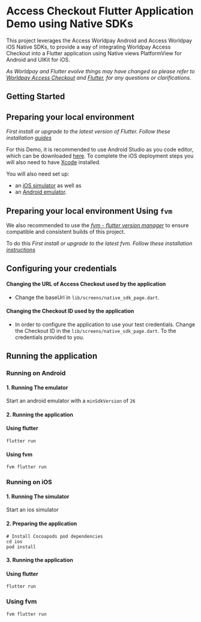 # Access Checkout Flutter Application Demo using Native SDKs

This project leverages the Access Worldpay Android and Access Worldpay iOS Native SDKs, to provide a way of integrating
Worldpay Access Checkout into a Flutter application using Native views PlatformView for Android and UIKit for iOS.

*_As Worldpay and Flutter evolve things may have changed so please refer to_ [_Worldpay Access
Checkout_](https://developer.worldpay.com/products/access/checkout) and  [_Flutter_](https://flutter.dev/docs)_,
for any questions or clarifications._*

## Getting Started

## Preparing your local environment

*_First install or upgrade to the latest version of Flutter. Follow these installation_ [
_guides_ ](https://flutter.dev/docs/get-started/install)*

For this Demo, it is recommended to use Android Studio as you code editor, which can be
downloaded [here](https://developer.android.com/studio/).
To complete the iOS deployment steps you will also need to have [Xcode](https://developer.apple.com/xcode/) installed.

You will also need set up:

- an [iOS simulator](https://flutter.dev/docs/get-started/install/macos#set-up-the-ios-simulator) as well as
- an [Android emulator](https://flutter.dev/docs/get-started/install/macos#set-up-the-android-emulator).

## Preparing your local environment Using `fvm`

We also recommended to use the [_fvm - flutter version
manager_](https://fvm.app/documentation/getting-started/installation) to ensure compatible and consistent builds of this
project.

To do this *_First install or upgrade to the latest fvm. Follow these installation_ [
_instructions_ ](https://fvm.app/documentation/getting-started/installation)*

## Configuring your credentials

#### Changing the URL of Access Checkout used by the application

- Change the baseUrl in `lib/screens/native_sdk_page.dart`.

#### Changing the Checkout ID used by the application

- In order to configure the application to use your test credentials.
Change the Checkout ID in the `lib/screens/native_sdk_page.dart`.
To the credentials provided to you.

## Running the application

### Running on Android

#### 1. Running The emulator

Start an android emulator with a `minSdkVersion` of `26`

#### 2. Running the application

#### Using flutter

```shell
flutter run
```

#### Using fvm

```shell
fvm flutter run
```

### Running on iOS

#### 1. Running The simulator

Start an ios simulator

#### 2. Preparing the application

```shell
# Install Cocoapods pod dependencies
cd ios
pod install
```


#### 3. Running the application

#### Using flutter

```shell
flutter run
```

### Using fvm

```shell
fvm flutter run
```
